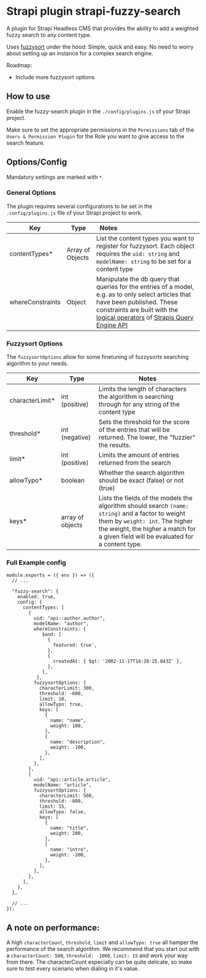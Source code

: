 # Strapi plugin strapi-fuzzy-search

A plugin for Strapi Headless CMS that provides the ability to add a weighted fuzzy search to any content type.

Uses [fuzzysort](https://github.com/farzher/fuzzysort) under the hood: Simple, quick and easy. No need to worry about setting up an instance for a complex search engine.

Roadmap:

- Include more fuzzysort options

## How to use

Enable the fuzzy-search plugin in the `./config/plugins.js` of your Strapi project.  

Make sure to set the appropriate permissions in the `Permissions` tab of the `Users & Permission Plugin` for the Role you want to give access to the search feature.

## Options/Config

Mandatory settings are marked with `*`.

### General Options

The plugin requires several configurations to be set in the `.config/plugins.js` file of your Strapi project to work.  

| Key            | Type             | Notes                                                |
|----------------|------------------|------------------------------------------------------|
| contentTypes*   | Array of Objects | List the content types you want to register for fuzzysort. Each object requires the `uid: string` and `modelName: string` to be set for a content type |
| whereConstraints | Object    | Manipulate the db query that queries for the entries of a model, e.g. as to only select articles that have been published. These constraints are built with the [logical operators](https://docs.strapi.io/developer-docs/latest/developer-resources/database-apis-reference/query-engine/filtering.html#logical-operators) of [Strapis Query Engine API](https://docs.strapi.io/developer-docs/latest/developer-resources/database-apis-reference/query-engine-api.html)  |

### Fuzzysort Options

The `fuzzysortOptions` allow for some finetuning of fuzzysorts searching algorithm to your needs.

| Key            | Type            | Notes                                                                                                      |
|----------------|-----------------|--------------------------------------------------------------------------------------------------------------|
| characterLimit* | int (positive)  | Limits the length of characters the algorithm is searching through for any string of the content type        |
| threshold*      | int (negative)  | Sets the threshold for the score of the entries that will be returned. The lower, the "fuzzier" the results. |
| limit*          | int (positive)  | Limits the amount of entries returned from the search                                                        |
| allowTypo*      | boolean         | Whether the search algorithm should be exact (false) or not (true)                                           |
| keys*           | array of objects| Lists the fields of the models the algorithm should search `(name: string)` and a factor to weight them by `weight: int`. The higher the weight, the higher a match for a given field will be evaluated for a content type. |  


### Full Example config

```
module.exports = ({ env }) => ({
  // ...

  "fuzzy-search": {
    enabled: true,
    config: {
      contentTypes: [
        {
          uid: "api::author.author",
          modelName: "author",
          whereConstraints: {
             $and: [
               {
                 featured: true',
               },
               {
                 createdAt: { $gt: '2002-11-17T14:28:25.843Z' },
               },
             ],
           },
          fuzzysortOptions: {
            characterLimit: 300,
            threshold: -600,
            limit: 10,
            allowTypo: true,
            keys: [
              {
                name: "name",
                weight: 100,
              },
              {
                name: "description",
                weight: -100,
              },
            ],
          },
        },
        {
          uid: "api::article.article",
          modelName: "article",
          fuzzysortOptions: {
            characterLimit: 500,
            threshold: -800,
            limit: 15,
            allowTypo: false,
            keys: [
              {
                name: "title",
                weight: 200,
              },
              {
                name: "intro",
                weight: -200,
              },
            ],
          },
        },
      ],
    },
  },

  // ...
});
```

## A note on performance:

A high `characterCount`, `threshold`, `limit` and `allowTypo: true` all hamper the performance of the search algorithm. We recommend that you start out with a `characterCount: 500`, `threshold: -1000`, `limit: 15` and work your way from there. The characterCount especially can be quite delicate, so make sure to test every scenario when dialing in it's value.

